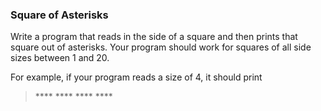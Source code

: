 ### Square of Asterisks

Write a program that reads in the side of a square and then prints that square out of asterisks. Your program should work for squares of all side sizes between 1 and 20. 

For example, if your program reads a size of 4, it should print

> **\*\*
**\*\*
**\*\*
**\*\*